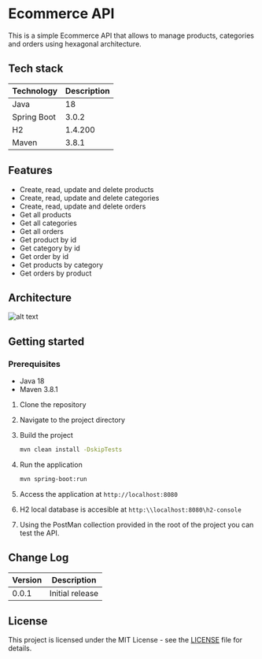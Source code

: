 # Ecommerce API

This is a simple Ecommerce API that allows to manage products, categories and orders using hexagonal architecture.

## Tech stack

| **Technology** | **Description** |
|----------------|-----------------|
| Java | 18 |
| Spring Boot | 3.0.2 |
| H2 | 1.4.200 |
| Maven | 3.8.1 |

## Features

- Create, read, update and delete products
- Create, read, update and delete categories
- Create, read, update and delete orders
- Get all products
- Get all categories
- Get all orders
- Get product by id
- Get category by id
- Get order by id
- Get products by category
- Get orders by product

## Architecture

![alt text](diagram.png "Diagram")

## Getting started

### Prerequisites

- Java 18
- Maven 3.8.1

1. Clone the repository

2. Navigate to the project directory

3. Build the project

    ```bash
    mvn clean install -DskipTests
    ```

4. Run the application

    ```bash
    mvn spring-boot:run
    ```

5. Access the application at `http://localhost:8080`

6. H2 local database is accesible at `http:\\localhost:8080\h2-console`  

7. Using the PostMan collection provided in the root of the project you can test the API.

## Change Log

| **Version** | **Description** |
|-------------|-----------------|
| 0.0.1       | Initial release |

## License

This project is licensed under the MIT License - see the [LICENSE](LICENSE) file for details.
